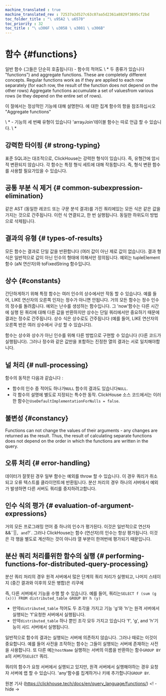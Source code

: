 ```yaml
---
machine_translated : true
machine_translated_rev : 72537a2d527c63c07aa5d2361a8829f3895cf2bd
toc_folder_title : "\ u95A2 \ u6570"
toc_priority : 32
toc_title : "\ u306F \ u3058 \ u3081 \ u306B"
---
```


# 함수 {#functions}

일반 함수 (그들은 단순히 호출됩니다) - 함수의 적어도 \ * 두 종류가 있습니다 "functions") and aggregate functions. These are completely different concepts. Regular functions work as if they are applied to each row separately (for each row, the result of the function does not depend on the other rows) Aggregate functions accumulate a set of values ​​from various rows (ie they depend on the entire set of rows).

이 절에서는 정상적인 기능에 대해 설명한다. 에 대한 집계 함수의 항을 참조하십시오 "Aggregate functions"

\ * - 기능의 세 번째 유형이 있습니다 'arrayJoin'테이블 함수는 따로 언급 할 수 있습니다. \ *

## 강력한 타이핑 {# strong-typing}

표준 SQL과는 대조적으로, ClickHouse는 강력한 형식이 있습니다. 즉, 유형간에 암시 적 변환되지 않습니다. 각 함수는 특정 형식 세트에 대해 작동합니다. 즉, 형식 변환 함수를 사용할 필요가있을 수 있습니다.

## 공통 부분 식 제거 {# common-subexpression-elimination}

같은 AST (동일한 레코드 또는 구문 분석 결과)를 가진 쿼리에있는 모든 식은 같은 값을 가지는 것으로 간주됩니다. 이런 식 연결되고, 한 번 실행됩니다. 동일한 하위도이 방법으로 삭제됩니다.

## 결과의 유형 {# types-of-results}

모든 함수는 결과로 단일 값을 반환합니다 (여러 값이 아닌 제로 값이 없습니다). 결과 형식은 일반적으로 값이 아닌 인수의 형태에 의해서만 정의됩니다. 예외는 tupleElement 함수 (aN 연산자)와 toFixedString 함수입니다.

## 상수 {#constants}

간단하게하기 위해 특정 함수는 여러 인수의 상수에서만 작동 할 수 있습니다. 예를 들어, LIKE 연산자의 오른쪽 인자는 정수가 아니면 안됩니다.
거의 모든 함수는 정수 인수의 정수를 돌려줍니다. 예외는 난수를 생성하는 함수입니다.
그 'now'함수는 다른 시간에 실행 된 쿼리에 대해 다른 값을 반환하지만 상수는 단일 쿼리에서만 중요하기 때문에 결과는 정수로 간주됩니다.
상수 식은 상수로도 간주됩니다 (예를 들어, LIKE 연산자의 오른쪽 반은 여러 상수에서 구성 할 수 있습니다).

함수는 상수와 상수가 아닌 인수를 위해 다른 방법으로 구현할 수 있습니다 (다른 코드가 실행됩니다). 그러나 정수와 같은 값만을 포함하는 진정한 열의 결과는 서로 일치해야합니다.

## 널 처리 {# null-processing}

함수의 동작은 다음과 같습니다 :

- 함수의 인수 중 적어도 하나가`NULL` 함수의 결과도 있습니다`NULL`.
- 각 함수의 설명에 별도로 지정되는 특수한 동작. ClickHouse 소스 코드에서는 이러한 함수는`UseDefaultImplementationForNulls = false`.

## 불변성 {#constancy}

Functions can not change the values ​​of their arguments - any changes are returned as the result. Thus, the result of calculating separate functions does not depend on the order in which the functions are written in the query.

## 오류 처리 {# error-handling}

데이터가 잘못된 경우 일부 함수는 예외를 throw 할 수 있습니다. 이 경우 쿼리가 취소되고 오류 텍스트를 클라이언트에 반환됩니다. 분산 처리의 경우 하나의 서버에서 예외가 발생하면 다른 서버도 쿼리를 중지하려고합니다.

## 인수 식의 평가 {# evaluation-of-argument-expressions}

거의 모든 프로그래밍 언어 중 하나의 인수가 평가된다. 이것은 일반적으로 연산자 &&``||`, and`?`.
그러나 ClickHouse는 함수 (연산자)의 인수는 항상 평가됩니다. 이것은 각 행을 별도로 계산하는 것이 아니라 열 부분이 한꺼번에 평가되기 때문입니다.

## 분산 쿼리 처리를위한 함수의 실행 {# performing-functions-for-distributed-query-processing}

분산 쿼리 처리의 경우 원격 서버에서 많은 단계의 쿼리 처리가 실행되고, 나머지 스테이지 (중간 결과와 이후의 모든 병합)은 리쿠에

즉, 다른 서버에서 기능을 수행 할 수 있습니다.
예를 들어, 쿼리는`SELECT f (sum (g (x))) FROM distributed_table GROUP BY h (y)`

- 만약`distributed_table` 적어도 두 조각을 가지고 기능 'g'와 'h'는 원격 서버에서 실행되는 'f'요청한 서버에서 실행됩니다.
- 만약`distributed_table` 하나 뿐인 조각 모두 가지고 있습니다 'f', 'g', and 'h'기능이 샤드 서버에서 실행됩니다.

일반적으로 함수의 결과는 실행되는 서버에 의존하지 않습니다. 그러나 때로는 이것이 중요합니다.
예를 들어 사전을 조작하는 함수는 그들이 실행되는 서버에 존재하는 사전을 사용합니다.
또 다른 예는`hostName` 실행하는 서버의 이름을 반환하는 함수`GROUP BY` a의 서버가`SELECT` 쿼리.

쿼리의 함수가 요청 서버에서 실행되고 있지만, 원격 서버에서 실행해야하는 경우 요청자 서버에 랩 할 수 있습니다. 'any'함수를 집계하거나 키에 추가합니다`GROUP BY`.

원본 기사 (https://clickhouse.tech/docs/en/query_language/functions/) <! - hide ->
